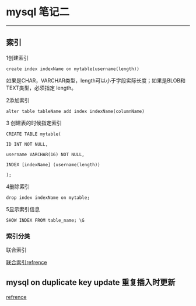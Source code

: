 # mysql 笔记二

----

## 索引
1创建索引
```
create index indexName on mytable(username(length))
```
如果是CHAR，VARCHAR类型，length可以小于字段实际长度；如果是BLOB和TEXT类型，必须指定 length。

2添加索引
```
alter table tableName add index indexName(columnName)
```

3 创建表的时候指定索引
```
CREATE TABLE mytable(  
 
ID INT NOT NULL,   
 
username VARCHAR(16) NOT NULL,  
 
INDEX [indexName] (username(length))  
 
);  

```

4删除索引
```
drop index indexName on mytable;
```

5显示索引信息

```
SHOW INDEX FROM table_name; \G
```

### 索引分类

联合索引

[联合索引refrence](https://www.cnblogs.com/joyber/p/4349604.html)


## mysql on duplicate key update 重复插入时更新
[refrence](https://www.cnblogs.com/Dong-Ge/p/6518071.html)